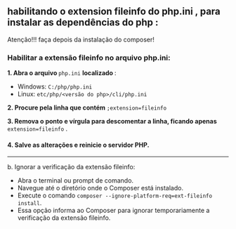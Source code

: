 ## habilitando o extension fileinfo do php.ini , para instalar as dependências do php :
Atenção!!! faça depois da instalação do composer!

### Habilitar a extensão fileinfo no arquivo php.ini:

<b> 1. Abra o arquivo </b> `php.ini` <b> localizado </b>:
-   Windows: `C:/php/php.ini` 
-   Linux: `etc/php/<versão do php>/cli/php.ini`
  
<b> 2. Procure pela linha que contém </b> `;extension=fileinfo` 

<b> 3. Remova o ponto e vírgula para descomentar a linha, ficando apenas </b> `extension=fileinfo` .
#### 4. Salve as alterações e reinicie o servidor PHP.

---
b. Ignorar a verificação da extensão fileinfo:

- Abra o terminal ou prompt de comando.
- Navegue até o diretório onde o Composer está instalado.
- Execute o comando `composer --ignore-platform-req=ext-fileinfo install`.
- Essa opção informa ao Composer para ignorar temporariamente a verificação da extensão fileinfo.

